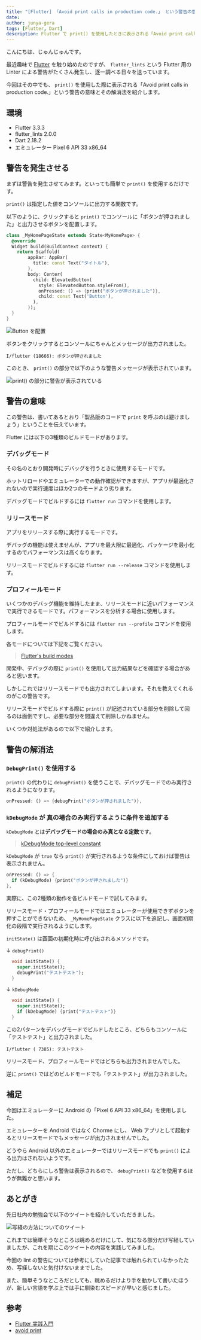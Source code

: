 ```yaml
---
title: "[Flutter] 「Avoid print calls in production code.」 という警告の意味と解消法"
date: 
author: junya-gera
tags: [Flutter, Dart]
description: Flutter で print() を使用したときに表示される「Avoid print calls in production code.」という警告の意味と解消法を紹介します。
---
```


こんにちは、じゅんじゅんです。

最近趣味で [Flutter](https://flutter.dev/) を触り始めたのですが、 `flutter_lints` という Flutter 用の Linter による警告がたくさん発生し、逐一調べる日々を送っています。

今回はその中でも、 `print()` を使用した際に表示される「Avoid print calls in production code.」という警告の意味とその解消法を紹介します。

## 環境

- Flutter 3.3.3
- flutter_lints 2.0.0
- Dart 2.18.2
- エミュレーター Pixel 6 API 33 x86_64

## 警告を発生させる

まずは警告を発生させてみます。といっても簡単で `print()` を使用するだけです。

`print()` は指定した値をコンソールに出力する関数です。

以下のように、クリックすると `print()` でコンソールに「ボタンが押されました」と出力させるボタンを配置します。

```dart
class _MyHomePageState extends State<MyHomePage> {
  @override
  Widget build(BuildContext context) {
    return Scaffold(
        appBar: AppBar(
          title: const Text("タイトル"),
        ),
        body: Center(
          child: ElevatedButton(
            style: ElevatedButton.styleFrom(),
            onPressed: () => {print("ボタンが押されました")},
            child: const Text('Button'),
          ),
        ));
  }
}
```

![Button を配置](images/2022-10-21_22h52_35.png "Button を配置")

ボタンをクリックするとコンソールにちゃんとメッセージが出力されました。

```
I/flutter (18666): ボタンが押されました
```

このとき、 `print()` の部分で以下のような警告メッセージが表示されています。

![print() の部分に警告が表示されている](images/2022-10-21_22h58_23.png "print の部分に警告が表示されている")

## 警告の意味

この警告は、書いてあるとおり「製品版のコードで `print` を呼ぶのは避けましょう」ということを伝えています。

Flutter には以下の3種類のビルドモードがあります。

### デバッグモード

その名のとおり開発時にデバッグを行うときに使用するモードです。

ホットリロードやエミュレーターでの動作確認ができますが、アプリが最適化されないので実行速度はほか2つのモードより劣ります。

デバッグモードでビルドするには `flutter run` コマンドを使用します。

### リリースモード

アプリをリリースする際に実行するモードです。

デバッグの機能は使えませんが、アプリを最大限に最適化、パッケージを最小化するのでパフォーマンスは高くなります。

リリースモードでビルドするには `flutter run --release` コマンドを使用します。

### プロフィールモード

いくつかのデバッグ機能を維持したまま、リリースモードに近いパフォーマンスで実行できるモードです。パフォーマンスを分析する場合に使用します。

プロフィールモードでビルドするには `flutter run --profile` コマンドを使用します。

各モードについては下記をご覧ください。

> [Flutter's build modes](https://docs.flutter.dev/testing/build-modes)

開発中、デバッグの際に `print()` を使用して出力結果などを確認する場合があると思います。

しかしこれではリリースモードでも出力されてしまいます。それを教えてくれるのがこの警告です。

リリースモードでビルドする際に `print()` が記述されている部分を削除して回るのは面倒ですし、必要な部分を間違えて削除しかねません。

いくつか対処法があるので以下で紹介します。

## 警告の解消法

### `DebugPrint()` を使用する

`print()` の代わりに `debugPrint()` を使うことで、デバッグモードでのみ実行されるようになります。

```dart
onPressed: () => {debugPrint("ボタンが押されました")},
```

### `kDebugMode` が 真の場合のみ実行するように条件を追加する

`kDebugMode` とは**デバッグモードの場合のみ真となる定数**です。

> [kDebugMode top-level constant](https://api.flutter.dev/flutter/foundation/kDebugMode-constant.html)

`kDebugMode` が `true` なら `print()` が実行されるような条件にしておけば警告は表示されません。

```dart
onPressed: () => {
  if (kDebugMode) {print("ボタンが押されました")}
},
```

実際に、この2種類の動作を各ビルドモードで試してみます。

リリースモード・プロフィールモードではエミュレーターが使用できずボタンを押すことができないため、 `_MyHomePageState` クラスに以下を追記し、画面初期化の段階で実行されるようにします。

`initState()` は画面の初期化時に呼び出されるメソッドです。

↓ `debugPrint()`
```dart
  void initState() {
    super.initState();
    debugPrint("テストテスト");
  }
```

↓ `kDebugMode`

```dart
  void initState() {
    super.initState();
    if (kDebugMode) {print("テストテスト")}
  }
```

この2パターンをデバッグモードでビルドしたところ、どちらもコンソールに「テストテスト」と出力されました。

```
I/flutter ( 7385): テストテスト
```

リリースモード、プロフィールモードではどちらも出力されませんでした。

逆に `print()` ではどのビルドモードでも「テストテスト」が出力されました。

## 補足

今回はエミュレーターに Android の「Pixel 6 API 33 x86_64」を使用しました。

エミュレーターを Android ではなく Chorme にし、 Web アプリとして起動するとリリースモードでもメッセージが出力されませんでした。

どうやら Android 以外のエミュレーターではリリースモードでも `print()` による出力はされないようです。

ただし、どちらにしろ警告は表示されるので、 `debugPrint()` などを使用するほうが無難かと思います。

## あとがき

先日社内の勉強会で以下のツイートを紹介していただきました。

![写経の方法についてのツイート](images/2022-10-23_00h30_55.png "写経の方法についてのツイート")

これまでは簡単そうなところは眺めるだけにして、気になる部分だけ写経していましたが、これを期にこのツイートの内容を実践してみました。

今回の lint の警告については参考にしていた記事では触れられていなかったため、写経しないと気付けないままでした。

また、簡単そうなところだとしても、眺めるだけより手を動かして書いたほうが、新しい言語を学ぶ上では手に馴染むスピードが早いと感じました。

## 参考
- [Flutter 実践入門](https://zenn.dev/kazutxt/books/flutter_practice_introduction)
- [avoid print](https://dart-lang.github.io/linter/lints/avoid_print.html)